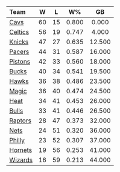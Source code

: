 | Team                            |  W  |  L  |  W%   |   GB   |
|:--------------------------------|:---:|:---:|:-----:|:------:|
| [Cavs](/r/clevelandcavs)        | 60  | 15  | 0.800 | 0.000  |
| [Celtics](/r/bostonceltics)     | 56  | 19  | 0.747 | 4.000  |
| [Knicks](/r/NYKnicks)           | 47  | 27  | 0.635 | 12.500 |
| [Pacers](/r/pacers)             | 44  | 31  | 0.587 | 16.000 |
| [Pistons](/r/DetroitPistons)    | 42  | 33  | 0.560 | 18.000 |
| [Bucks](/r/MkeBucks)            | 40  | 34  | 0.541 | 19.500 |
| [Hawks](/r/AtlantaHawks)        | 36  | 38  | 0.486 | 23.500 |
| [Magic](/r/OrlandoMagic)        | 36  | 40  | 0.474 | 24.500 |
| [Heat](/r/heat)                 | 34  | 41  | 0.453 | 26.000 |
| [Bulls](/r/chicagobulls)        | 33  | 41  | 0.446 | 26.500 |
| [Raptors](/r/torontoraptors)    | 28  | 47  | 0.373 | 32.000 |
| [Nets](/r/GoNets)               | 24  | 51  | 0.320 | 36.000 |
| [Philly](/r/sixers)             | 23  | 52  | 0.307 | 37.000 |
| [Hornets](/r/CharlotteHornets)  | 19  | 56  | 0.253 | 41.000 |
| [Wizards](/r/washingtonwizards) | 16  | 59  | 0.213 | 44.000 |